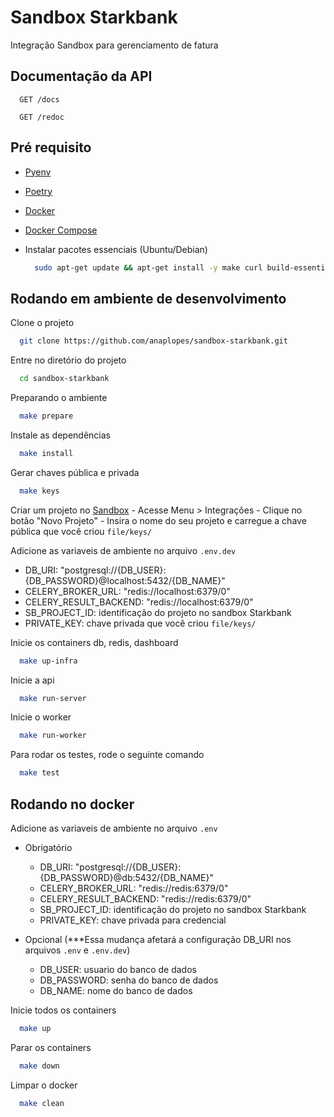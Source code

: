# Sandbox Starkbank
Integração Sandbox para gerenciamento de fatura


## Documentação da API

```http
  GET /docs
```

```http
  GET /redoc
```


## Pré requisito

- [Pyenv](https://realpython.com/intro-to-pyenv/#installing-pyenv)
- [Poetry](https://python-poetry.org/docs/#installation)
- [Docker](https://docs.docker.com/engine/install/)
- [Docker Compose](https://docs.docker.com/compose/install/)

- Instalar pacotes essenciais (Ubuntu/Debian)
  ```bash
    sudo apt-get update && apt-get install -y make curl build-essential
  ```


## Rodando em ambiente de desenvolvimento

Clone o projeto

```bash
  git clone https://github.com/anaplopes/sandbox-starkbank.git
```

Entre no diretório do projeto

```bash
  cd sandbox-starkbank
```

Preparando o ambiente

```bash
  make prepare
```

Instale as dependências

```bash
  make install
```

Gerar chaves pública e privada

```bash
  make keys
```

Criar um projeto no [Sandbox](https://web.sandbox.starkbank.com/)
    - Acesse Menu > Integrações
    - Clique no botão "Novo Projeto"
    - Insira o nome do seu projeto e carregue a chave pública que você criou `file/keys/`

Adicione as variaveis de ambiente no arquivo `.env.dev`
  - DB_URI: "postgresql://{DB_USER}:{DB_PASSWORD}@localhost:5432/{DB_NAME}"
  - CELERY_BROKER_URL: "redis://localhost:6379/0"
  - CELERY_RESULT_BACKEND: "redis://localhost:6379/0"
  - SB_PROJECT_ID: identificação do projeto no sandbox Starkbank
  - PRIVATE_KEY: chave privada que você criou `file/keys/`

Inicie os containers db, redis, dashboard

```bash
  make up-infra
```

Inicie a api

```bash
  make run-server
```

Inicie o worker

```bash
  make run-worker
```

Para rodar os testes, rode o seguinte comando

```bash
  make test
```


## Rodando no docker

Adicione as variaveis de ambiente no arquivo `.env`

  - Obrigatório
    - DB_URI: "postgresql://{DB_USER}:{DB_PASSWORD}@db:5432/{DB_NAME}"
    - CELERY_BROKER_URL: "redis://redis:6379/0"
    - CELERY_RESULT_BACKEND: "redis://redis:6379/0"
    - SB_PROJECT_ID: identificação do projeto no sandbox Starkbank
    - PRIVATE_KEY: chave privada para credencial

  - Opcional (***Essa mudança afetará a configuração DB_URI nos arquivos `.env` e `.env.dev`)
    - DB_USER: usuario do banco de dados
    - DB_PASSWORD: senha do banco de dados
    - DB_NAME: nome do banco de dados 

Inicie todos os containers

```bash
  make up
```

Parar os containers

```bash
  make down
```

Limpar o docker

```bash
  make clean
```

